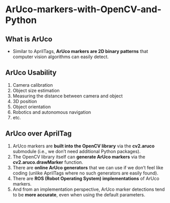 # ArUco-markers-with-OpenCV-and-Python

## What is ArUco
- Similar to AprilTags, **ArUco markers are 2D binary patterns** that computer 
vision algorithms can easily detect.

## ArUco Usability
1. Camera calibration
1. Object size estimation
1. Measuring the distance between camera and object
1. 3D position
1. Object orientation
1. Robotics and autonomous navigation
1. etc.

## ArUco over AprilTag
1. ArUco markers are **built into the OpenCV library** via the **cv2.aruco** 
submodule (i.e., we don’t need additional Python packages).
1. The OpenCV library itself can **generate ArUco markers** via the 
**cv2.aruco.drawMarker** function.
1. There are **online ArUco generators** that we can use if we don’t feel like 
coding (unlike AprilTags where no such generators are easily found).
1. There are **ROS (Robot Operating System) implementations** of ArUco markers.
1. And from an implementation perspective, ArUco marker detections tend to be 
**more accurate**, even when using the default parameters.

